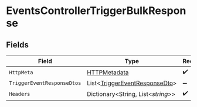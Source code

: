 # EventsControllerTriggerBulkResponse


## Fields

| Field                                                                               | Type                                                                                | Required                                                                            | Description                                                                         |
| ----------------------------------------------------------------------------------- | ----------------------------------------------------------------------------------- | ----------------------------------------------------------------------------------- | ----------------------------------------------------------------------------------- |
| `HttpMeta`                                                                          | [HTTPMetadata](../../Models/Components/HTTPMetadata.md)                             | :heavy_check_mark:                                                                  | N/A                                                                                 |
| `TriggerEventResponseDtos`                                                          | List<[TriggerEventResponseDto](../../Models/Components/TriggerEventResponseDto.md)> | :heavy_minus_sign:                                                                  | Created                                                                             |
| `Headers`                                                                           | Dictionary<String, List<*string*>>                                                  | :heavy_check_mark:                                                                  | N/A                                                                                 |